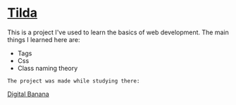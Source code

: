 # [Tilda](https://2s2s2.github.io/Tilda/)

This is a project  I've used to learn the basics of web development. The main things I learned here are:

* Tags
* Css
* Class naming theory

```
The project was made while studying there:
```

[Digital Banana](https://digital-banana.ru)